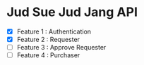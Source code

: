 # Jud Sue Jud Jang API
- [x] Feature 1 : Authentication
- [x] Feature 2 : Requester
- [ ] Feature 3 : Approve Requester
- [ ] Feature 4 : Purchaser